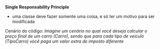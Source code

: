 **Single Responsability Principle**
- uma classe deve fazer somente uma coisa, e só ter um motivo para ser modificada

Cenário do código: *Imagine um cenário no qual você deseja calcular o preço final de um carro (Carro), sendo que para cada tipo de veículo (TipoCarro) 
você paga um valor extra de imposto diferente*